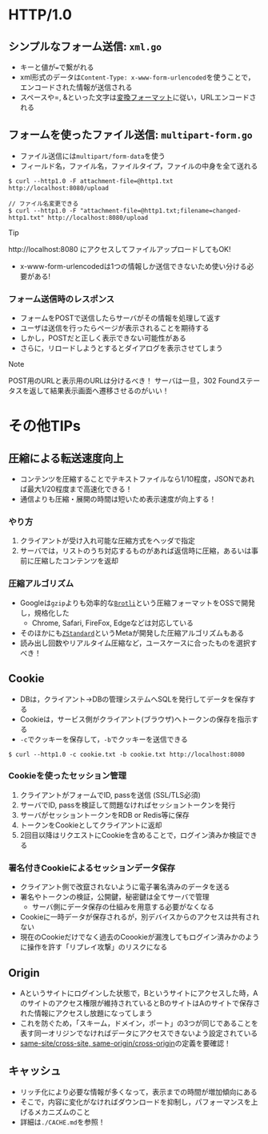 # HTTP/1.0
## シンプルなフォーム送信: `xml.go`
- キーと値が`=`で繋がれる
- xml形式のデータは`Content-Type: x-www-form-urlencoded`を使うことで，エンコードされた情報が送信される
- スペースや=, &といった文字は[変換フォーマット](https://url.spec.whatwg.org/#application/x-www-form-urlencoded)に従い，URLエンコードされる






## フォームを使ったファイル送信: `multipart-form.go`
- ファイル送信には`multipart/form-data`を使う
- フィールド名，ファイル名，ファイルタイプ，ファイルの中身を全て送れる
```
$ curl --http1.0 -F attachment-file=@http1.txt http://localhost:8080/upload

// ファイル名変更できる
$ curl --http1.0 -F "attachment-file=@http1.txt;filename=changed-http1.txt" http://localhost:8080/upload
```
> [!TIP]
> http://localhost:8080 にアクセスしてファイルアップロードしてもOK!

- x-www-form-urlencodedは1つの情報しか送信できないため使い分ける必要がある!

### フォーム送信時のレスポンス
- フォームをPOSTで送信したらサーバがその情報を処理して返す
- ユーザは送信を行ったらページが表示されることを期待する
- しかし，POSTだと正しく表示できない可能性がある
- さらに，リロードしようとするとダイアログを表示させてしまう

> [!NOTE]
> POST用のURLと表示用のURLは分けるべき！
> サーバは一旦，302 Foundステータスを返して結果表示画面へ遷移させるのがいい！





# その他TIPs
## 圧縮による転送速度向上
- コンテンツを圧縮することでテキストファイルなら1/10程度，JSONであれば最大1/20程度まで高速化できる！
- 通信よりも圧縮・展開の時間は短いため表示速度が向上する！

### やり方
1. クライアントが受け入れ可能な圧縮方式をヘッダで指定
2. サーバでは，リストのうち対応するものがあれば返信時に圧縮，あるいは事前に圧縮したコンテンツを返却

### 圧縮アルゴリズム
- Googleは`gzip`よりも効率的な[`Brotli`](https://github.com/google/brotli)という圧縮フォーマットをOSSで開発し，規格化した
    - Chrome, Safari, FireFox, Edgeなどは対応している
- そのほかにも[`ZStandard`](https://github.com/facebook/zstd)というMetaが開発した圧縮アルゴリズムもある
- 読み出し回数やリアルタイム圧縮など，ユースケースに合ったものを選択すべき！





## Cookie
- DBは，クライアント→DBの管理システムへSQLを発行してデータを保存する
- Cookieは，サービス側がクライアント(ブラウザ)へトークンの保存を指示する
- `-c`でクッキーを保存して，`-b`でクッキーを送信できる
```
$ curl --http1.0 -c cookie.txt -b cookie.txt http://localhost:8080
```

### Cookieを使ったセッション管理
1. クライアントがフォームでID, passを送信 (SSL/TLS必須)
2. サーバでID, passを検証して問題なければセッショントークンを発行
3. サーバがセッショントークンをRDB or Redis等に保存
4. トークンをCookieとしてクライアントに返却
5. 2回目以降はリクエストにCookieを含めることで，ログイン済みか検証できる

### 署名付きCookieによるセッションデータ保存
- クライアント側で改竄されないように電子署名済みのデータを送る
- 署名やトークンの検証，公開鍵，秘密鍵は全てサーバで管理
    - サーバ側にデータ保存の仕組みを用意する必要がなくなる
- Cookieに一時データが保存されるが，別デバイスからのアクセスは共有されない
- 現在のCookieだけでなく過去のCoookieが漏洩してもログイン済みかのように操作を許す「リプレイ攻撃」のリスクになる





## Origin
- Aというサイトにログインした状態で，Bというサイトにアクセスした時，Aのサイトのアクセス権限が維持されているとBのサイトはAのサイトで保存された情報にアクセスし放題になってしまう
- これを防ぐため，「スキーム，ドメイン，ポート」の3つが同じであることを表す同一オリジンでなければデータにアクセスできないよう設定されている
- [same-site/cross-site, same-origin/cross-origin](https://zenn.dev/agektmr/articles/f8dcd345a88c97)の定義を要確認！


## キャッシュ
- リッチ化により必要な情報が多くなって，表示までの時間が増加傾向にある
- そこで，内容に変化がなければダウンロードを抑制し，パフォーマンスを上げるメカニズムのこと
- 詳細は`./CACHE.md`を参照！



